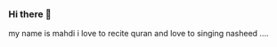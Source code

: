 ### Hi there 👋
my name is mahdi i love to recite quran and love to singing nasheed ....

<!--
**mahdiGig/mahdiGig** is a ✨ _special_ ✨ repository because its `README.md` (this file) appears on your GitHub profile.

its me mahdi loving to code but loves to recite aauran and sing nashedd islamic songs follow me if you like my coding or give star to my repo tnx for visiting my github profile
